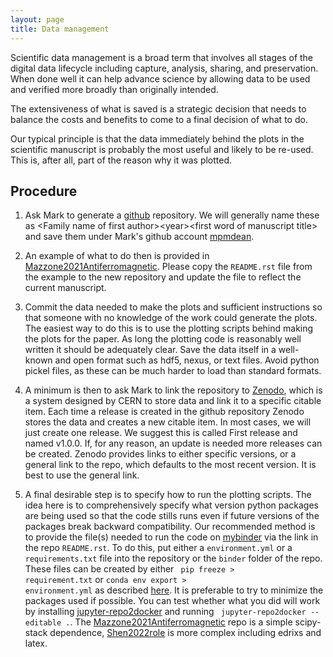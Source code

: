 ```yaml
---
layout: page
title: Data management
---
```


Scientific data management is a broad term that involves all stages of the digital data lifecycle including capture, analysis, sharing, and preservation. When done well it can help advance science by allowing data to be used and verified more broadly than originally intended.

The extensiveness of what is saved is a strategic decision that needs to balance the costs and benefits to come to a final decision of what to do.

Our typical principle is that the data immediately behind the plots in the scientific manuscript is probably the most useful and likely to be re-used. This is, after all, part of the reason why it was plotted.

## Procedure

1. Ask Mark to generate a [github](https://github.com/) repository. We will generally name these as \<Family name of first author\>\<year\>\<first word of manuscript title\> and save them under Mark's github account [mpmdean](https://github.com/mpmdean).

1. An example of what to do then is provided in [Mazzone2021Antiferromagnetic](https://github.com/mpmdean/Mazzone2021Antiferromagnetic). Please copy the <code>README.rst</code> file from the example to the new repository and update the file to reflect the current manuscript.

1. Commit the data needed to make the plots and sufficient instructions so that
someone with no knowledge of the work could generate the plots.
The easiest way to do this is to use the plotting scripts behind making the plots for the paper. As long the plotting code is reasonably well written it should be adequately clear. Save the data itself in a well-known and open format such as hdf5, nexus, or text files. Avoid python pickel files, as these can be much harder to load than standard formats.

1. A minimum is then to ask Mark to link the repository to [Zenodo](https://zenodo.org/), which is a system designed by CERN to store data and link it to a specific citable item. Each time a release is created in the github repository Zenodo stores the data and creates a new citable item. In most cases, we will just create one release. We suggest this is called First release and named v1.0.0. If, for any reason, an update is needed more releases can be created. Zenodo provides links to either specific versions, or a general link to the repo, which defaults to the most recent version. It is best to use the general link.

1. A final desirable step is to specify how to run the plotting scripts.  The idea here is to comprehensively specify what version python packages are being used so that the code stills runs even if future versions of the packages break backward compatibility. Our recommended method is to provide the file(s) needed to run the code on [mybinder](https://mybinder.org/) via the link in the repo <code>README.rst</code>. To do this, put either a <code>environment.yml</code> or a <code>requirements.txt</code> file into the repository or the <code>binder</code> folder of the repo. These files can be created by either <code> pip freeze > requirement.txt</code> or <code>conda env export > environment.yml</code> as described [here](https://mybinder.readthedocs.io/en/latest/tutorials/reproducibility.html). It is preferable to try to minimize the packages used if possible. You can test whether what you did will work by installing [jupyter-repo2docker](https://repo2docker.readthedocs.io/en/latest/) and running <code> jupyter-repo2docker --editable .</code>. The [Mazzone2021Antiferromagnetic](https://github.com/mpmdean/Mazzone2021Antiferromagnetic) repo is a simple scipy-stack dependence, [Shen2022role](https://github.com/mpmdean/Shen2022role) is more complex including edrixs and latex. 
